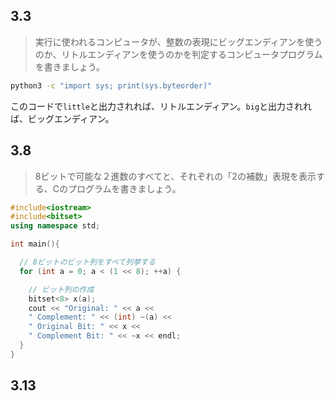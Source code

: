 ## 3.3

> 実行に使われるコンピュータが、整数の表現にビッグエンディアンを使うのか、リトルエンディアンを使うのかを判定するコンピュータプログラムを書きましょう。

```bash
python3 -c "import sys; print(sys.byteorder)"
```
このコードで`little`と出力されれば、リトルエンディアン。`big`と出力されれば、ビッグエンディアン。

## 3.8

> 8ビットで可能な２進数のすべてと、それぞれの「2の補数」表現を表示する、Cのプログラムを書きましょう。

```C++　
#include<iostream>
#include<bitset>
using namespace std;

int main(){

  // 8ビットのビット列をすべて列挙する
  for (int a = 0; a < (1 << 8); ++a) {

    // ビット列の作成
    bitset<8> x(a);
    cout << "Original: " << a <<
    " Complement: " << (int) ~(a) <<
    " Original Bit: " << x <<
    " Complement Bit: " << ~x << endl;
  }
}
```


## 3.13
